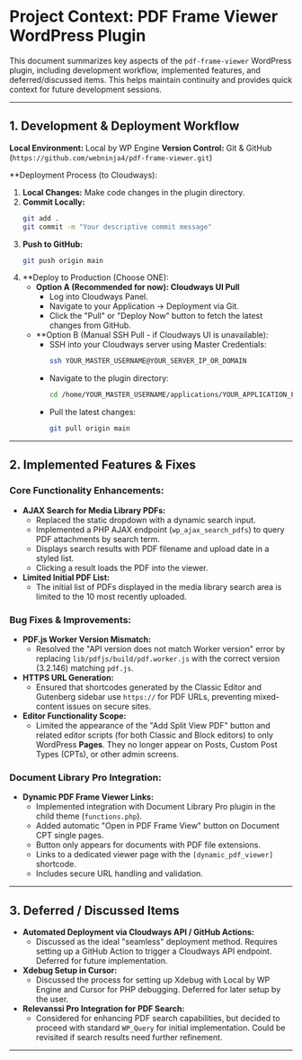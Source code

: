 # Project Context: PDF Frame Viewer WordPress Plugin

This document summarizes key aspects of the `pdf-frame-viewer` WordPress plugin, including development workflow, implemented features, and deferred/discussed items. This helps maintain continuity and provides quick context for future development sessions.

---

## 1. Development & Deployment Workflow

**Local Environment:** Local by WP Engine
**Version Control:** Git & GitHub (`https://github.com/webninja4/pdf-frame-viewer.git`)

**Deployment Process (to Cloudways):
1.  **Local Changes:** Make code changes in the plugin directory.
2.  **Commit Locally:**
    ```bash
    git add .
    git commit -m "Your descriptive commit message"
    ```
3.  **Push to GitHub:**
    ```bash
    git push origin main
    ```
4.  **Deploy to Production (Choose ONE):
    *   **Option A (Recommended for now): Cloudways UI Pull**
        *   Log into Cloudways Panel.
        *   Navigate to your Application -> Deployment via Git.
        *   Click the "Pull" or "Deploy Now" button to fetch the latest changes from GitHub.
    *   **Option B (Manual SSH Pull - if Cloudways UI is unavailable):
        *   SSH into your Cloudways server using Master Credentials:
            ```bash
            ssh YOUR_MASTER_USERNAME@YOUR_SERVER_IP_OR_DOMAIN
            ```
        *   Navigate to the plugin directory:
            ```bash
            cd /home/YOUR_MASTER_USERNAME/applications/YOUR_APPLICATION_FOLDER_NAME/public_html/wp-content/plugins/pdf-frame-viewer
            ```
        *   Pull the latest changes:
            ```bash
            git pull origin main
            ```

---

## 2. Implemented Features & Fixes

### **Core Functionality Enhancements:**

*   **AJAX Search for Media Library PDFs:**
    *   Replaced the static dropdown with a dynamic search input.
    *   Implemented a PHP AJAX endpoint (`wp_ajax_search_pdfs`) to query PDF attachments by search term.
    *   Displays search results with PDF filename and upload date in a styled list.
    *   Clicking a result loads the PDF into the viewer.
*   **Limited Initial PDF List:**
    *   The initial list of PDFs displayed in the media library search area is limited to the 10 most recently uploaded.

### **Bug Fixes & Improvements:**

*   **PDF.js Worker Version Mismatch:**
    *   Resolved the "API version does not match Worker version" error by replacing `lib/pdfjs/build/pdf.worker.js` with the correct version (3.2.146) matching `pdf.js`.
*   **HTTPS URL Generation:**
    *   Ensured that shortcodes generated by the Classic Editor and Gutenberg sidebar use `https://` for PDF URLs, preventing mixed-content issues on secure sites.
*   **Editor Functionality Scope:**
    *   Limited the appearance of the "Add Split View PDF" button and related editor scripts (for both Classic and Block editors) to only WordPress **Pages**. They no longer appear on Posts, Custom Post Types (CPTs), or other admin screens.

### **Document Library Pro Integration:**

*   **Dynamic PDF Frame Viewer Links:**
    *   Implemented integration with Document Library Pro plugin in the child theme (`functions.php`).
    *   Added automatic "Open in PDF Frame View" button on Document CPT single pages.
    *   Button only appears for documents with PDF file extensions.
    *   Links to a dedicated viewer page with the `[dynamic_pdf_viewer]` shortcode.
    *   Includes secure URL handling and validation.

---

## 3. Deferred / Discussed Items

*   **Automated Deployment via Cloudways API / GitHub Actions:**
    *   Discussed as the ideal "seamless" deployment method. Requires setting up a GitHub Action to trigger a Cloudways API endpoint. Deferred for future implementation.
*   **Xdebug Setup in Cursor:**
    *   Discussed the process for setting up Xdebug with Local by WP Engine and Cursor for PHP debugging. Deferred for later setup by the user.
*   **Relevanssi Pro Integration for PDF Search:**
    *   Considered for enhancing PDF search capabilities, but decided to proceed with standard `WP_Query` for initial implementation. Could be revisited if search results need further refinement.

---
